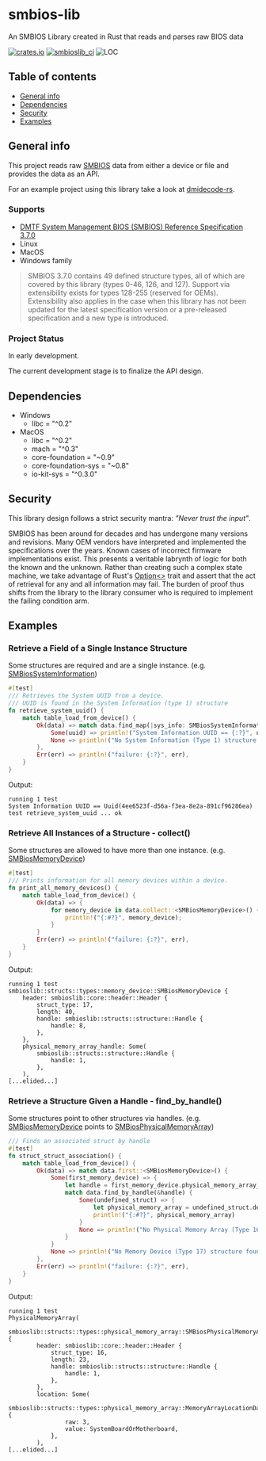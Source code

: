 # smbios-lib
An SMBIOS Library created in Rust that reads and parses raw BIOS data

[![crates.io](https://img.shields.io/crates/v/smbios-lib.svg)](https://crates.io/crates/smbios-lib)
[![smbioslib_ci](https://github.com/jrgerber/smbios-lib/actions/workflows/smbios_ci.yml/badge.svg)](https://github.com/jrgerber/smbios-lib/actions/workflows/smbios_ci.yml)
![LOC](https://tokei.rs/b1/github/jrgerber/smbios-lib?category=code)

## Table of contents
* [General info](#general-info)
* [Dependencies](#dependencies)
* [Security](#security)
* [Examples](#examples)

## General info
This project reads raw [SMBIOS](https://en.wikipedia.org/wiki/BIOS) data from either a device or file and provides the data as an API.

For an example project using this library take a look at [dmidecode-rs](https://github.com/jrgerber/dmidecode-rs).

### Supports
* [DMTF System Management BIOS (SMBIOS) Reference
Specification 3.7.0](https://www.dmtf.org/sites/default/files/standards/documents/DSP0134_3.7.0.pdf)
* Linux
* MacOS
* Windows family

> SMBIOS 3.7.0 contains 49 defined structure types, all of which are covered by this library (types 0-46, 126, and 127).  Support via extensibility exists for types 128-255 (reserved for OEMs).  Extensibility also applies in the case when this library has not been updated for the latest specification version or a pre-released specification and a new type is introduced.

### Project Status
In early development.

The current development stage is to finalize the API design.
	
## Dependencies
* Windows
    * libc = "^0.2"
* MacOS
    * libc = "^0.2"
    * mach = "^0.3"
    * core-foundation = "~0.9"
    * core-foundation-sys = "~0.8"
    * io-kit-sys = "^0.3.0"
	
## Security
This library design follows a strict security mantra: *"Never trust the input"*.

SMBIOS has been around for decades and has undergone many versions and revisions.  Many OEM vendors have interpreted and implemented the specifications over the years. Known cases of incorrect firmware implementations exist.  This presents a veritable labrynth of logic for both the known and the unknown. Rather than creating such a complex state machine, we take advantage of Rust's [Option<>](https://doc.rust-lang.org/std/option/) trait and assert that the act of retrieval for any and all information may fail.  The burden of proof thus shifts from the library to the library consumer who is required to implement the failing condition arm.

## Examples
### Retrieve a Field of a Single Instance Structure
Some structures are required and are a single instance. (e.g. [SMBiosSystemInformation](src/structs/types/system_information.rs))

```rust
#[test]
/// Retrieves the System UUID from a device.
/// UUID is found in the System Information (type 1) structure
fn retrieve_system_uuid() {
    match table_load_from_device() {
        Ok(data) => match data.find_map(|sys_info: SMBiosSystemInformation| sys_info.uuid()) {
            Some(uuid) => println!("System Information UUID == {:?}", uuid),
            None => println!("No System Information (Type 1) structure found with a UUID field"),
        },
        Err(err) => println!("failure: {:?}", err),
    }
}
```

Output:
```
running 1 test
System Information UUID == Uuid(4ee6523f-d56a-f3ea-8e2a-891cf96286ea)
test retrieve_system_uuid ... ok
```

### Retrieve All Instances of a Structure - collect()
Some structures are allowed to have more than one instance. (e.g. [SMBiosMemoryDevice](src/structs/types/memory_device.rs))

```rust
#[test]
/// Prints information for all memory devices within a device.
fn print_all_memory_devices() {
    match table_load_from_device() {
        Ok(data) => {
            for memory_device in data.collect::<SMBiosMemoryDevice>() {
                println!("{:#?}", memory_device);
            }
        }
        Err(err) => println!("failure: {:?}", err),
    }
}
```

Output:
```
running 1 test
smbioslib::structs::types::memory_device::SMBiosMemoryDevice {
    header: smbioslib::core::header::Header {
        struct_type: 17,
        length: 40,
        handle: smbioslib::structs::structure::Handle {
            handle: 8,
        },
    },
    physical_memory_array_handle: Some(
        smbioslib::structs::structure::Handle {
            handle: 1,
        },
    ),
[...elided...]
```

### Retrieve a Structure Given a Handle - find_by_handle()
Some structures point to other structures via handles. (e.g. [SMBiosMemoryDevice](src/structs/types/memory_device.rs) points to [SMBiosPhysicalMemoryArray](src/structs/types/physical_memory_array.rs))

```rust
/// Finds an associated struct by handle
#[test]
fn struct_struct_association() {
    match table_load_from_device() {
        Ok(data) => match data.first::<SMBiosMemoryDevice>() {
            Some(first_memory_device) => {
                let handle = first_memory_device.physical_memory_array_handle().unwrap();
                match data.find_by_handle(&handle) {
                    Some(undefined_struct) => {
                        let physical_memory_array = undefined_struct.defined_struct();
                        println!("{:#?}", physical_memory_array)
                    }
                    None => println!("No Physical Memory Array (Type 16) structure found"),
                }
            }
            None => println!("No Memory Device (Type 17) structure found"),
        },
        Err(err) => println!("failure: {:?}", err),
    }
}
```

Output:
```
running 1 test
PhysicalMemoryArray(
    smbioslib::structs::types::physical_memory_array::SMBiosPhysicalMemoryArray {
        header: smbioslib::core::header::Header {
            struct_type: 16,
            length: 23,
            handle: smbioslib::structs::structure::Handle {
                handle: 1,
            },
        },
        location: Some(
            smbioslib::structs::types::physical_memory_array::MemoryArrayLocationData {
                raw: 3,
                value: SystemBoardOrMotherboard,
            },
        ),
[...elided...]
```
